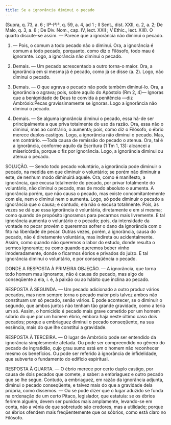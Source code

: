 ```yaml
---
title: Se a ignorância diminui o pecado
---
```


(Supra, q. 73, a. 6 ; IIª-IªIª, q. 59, a. 4, ad 1 ; II Sent., dist. XXII, q. 2, a. 2; De Malo, q. 3, a. 8 ; De Div. Nom., cap. IV, lect. XXII ; V Ethic., lect. XIII).
  O quarto discute-se assim. ― Parece que a ignorância não diminui o pecado.  

1. ― Pois, o comum a todo pecado não o diminui. Ora, a ignorância é comum a todo pecado, porquanto, como diz o Filósofo, todo mau é ignorante. Logo, a ignorância não diminui o pecado.  

2. Demais. ― Um pecado acrescentado a outro torna-o maior. Ora, a ignorância em si mesma já é pecado, como já se disse (a. 2). Logo, não diminui o pecado.  

3. Demais. ― O que agrava o pecado não pode também diminuí-lo. Ora, a ignorância o agrava; pois, sobre aquilo do Apóstolo (Rm 2, 4)― Ignoras que a benignidade de Deus te convida à penitência ―diz Ambrósio:Pecas gravíssimamente se ignoras. Logo a ignorância não diminui o pecado.  

4. Demais. ― Se alguma ignorância diminui o pecado, essa há-de ser principalmente a que priva totalmente do uso da razão. Ora, essa não o diminui, mas ao contrário, o aumenta; pois, como diz o Filósofo, o ébrio merece duplos castigos. Logo, a ignorância não diminui o pecado.  Mas, em contrário. ―Toda causa de remissão do pecado o atenua. Ora, tal é a ignorância, conforme aquilo da Escritura (1 Tm 1, 13): alcancei a misericórdia, porque o fiz por ignorância. Logo, a ignorância diminui ou atenua o pecado.  

SOLUÇÃO. ― Sendo todo pecado voluntário, a ignorância pode diminuir o pecado, na medida em que diminuir o voluntário; se porém não diminuir a este, de nenhum modo diminuirá aquele. Ora, como é manifesto, a ignorância, que excusa totalmente do pecado, por privar totalmente do voluntário, não diminui o pecado, mas de modo absoluto o aumenta. A ignorância porém, que não causa o pecado, mas existe concomitantemente com ele, nem o diminui nem o aumenta. Logo, só pode diminuir o pecado a ignorância que o causa; e contudo, ela não o excusa totalmente.  Pois, às vezes se dá que essa ignorância é voluntária, diretamente e em si mesma; como quando de propósito ignoramos para pecarmos mais livremente. E tal ignorância aumenta o voluntário e o pecado; pois, da intensidade da vontade no pecar provém o querermos sofrer o dano da ignorância com o fito na liberdade de pecar. Outras vezes, porém, a ignorância, causa do pecado, não é diretamente voluntária, mas indireta ou acidentalmente. Assim, como quando não queremos o labor do estudo, donde resulta o sermos ignorante; ou como quando queremos beber vinho imoderadamente, donde o ficarmos ébrios e privados do juízo. E tal ignorância diminui o voluntário, e por conseqüência o pecado.  

DONDE A RESPOSTA À PRIMEIRA OBJEÇÃO. ― A ignorância, que torna todo homem mau ignorante, não é causa do pecado, mas algo de conseqüente a ela, i. é, à paixão ou ao hábito que inclina ao pecado.  

RESPOSTA À SEGUNDA. ― Um pecado adicionado a outro produz vários pecados, mas nem sempre torna o pecado maior pois talvez ambos não constituam um só pecado, senão vários. E pode acontecer, se o diminuir o segundo, que ambos juntos não tenham tão grande gravidade, como a teria um só. Assim, o homicídio é pecado mais grave cometido por um homem sóbrio do que por um homem ébrio, embora haja neste último caso dois pecados; porque a embriaguez diminui o pecado conseqüente, na sua essência, mais do que lhe constitui a gravidade. 

RESPOSTA À TERCEIRA. ― O lugar de Ambrósio pode ser entendido da ignorância simplesmente afetada. Ou pode ser compreendido no gênero do pecado de ingratidão, cujo grau sumo está em o homem não reconhecer mesmo os benefícios. Ou pode ser referido à ignorância de infidelidade, que subverte o fundamento do edifício espiritual.  

RESPOSTA À QUARTA. ― O ébrio merece por certo duplo castigo, por causa de dois pecados que comete, a saber: a embriaguez e outro pecado que se lhe segue. Contudo, a embriaguez, em razão da ignorância adjunta, diminui o pecado conseqüente, e talvez mais do que a gravidade dela própria, como dissemos. ― Ou se pode dizer que o lugar aduzido se funda na ordenação de um certo Pítaco, legislador, que estatuía: se os ébrios ferirem alguém, devem ser punidos mais amplamente, levando-se em conta, não a vênia de que sobretudo são credores, mas a utilidade; porque os ébrios ofendem mais freqüentemente que os sóbrios, como está claro no Filósofo.